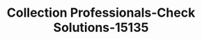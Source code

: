 ---
f_zip-code: 82801
f_state-code: WY
title: Collection Professionals-Check Solutions-15135
f_phone: 307-672-6424
f_city-only: Sheridan
f_address: 1117 Coffeen Avenue Sheridan
f_location-unique-id: '15135'
slug: collection-professionals-check-solutions-15135
updated-on: '2024-05-30T13:46:58.046Z'
created-on: '2024-05-30T13:36:59.803Z'
published-on: '2024-05-30T13:54:32.469Z'
f_city-state: cms/city/sheridan-wy.md
f_company: cms/company/collection-professionals-check-solutions.md
f_state: cms/state/wyoming.md
layout: '[payday-loan].html'
tags: payday-loan
---